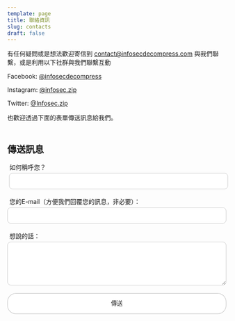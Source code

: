 ```yaml
---
template: page
title: 聯絡資訊
slug: contacts
draft: false
---
```

<style>
label{
  padding:10px;
  margin: -5px;
}
input[type=text] {
  width: 100%;
  padding: 10px 10px;
  margin: 4px;
  display: inline-block;
  border: 1px solid #ccc;
  border-radius: 8px;
  box-sizing: border-box;
}

input[type=email] {
  width: 100%;
  padding: 10px 10px;
  margin: 4px 0;
  display: inline-block;
  border: 1px solid #ccc;
  border-radius: 8px;
  box-sizing: border-box;
}
textarea {
  width: 100%;
  height: 100px;
  margin: 4px 0;
  padding: 10px 10px;
  border: 1px solid #ccc;
  border-radius: 8px;
  box-sizing: border-box;
}
button[type=submit] {
  padding: 0 24px;
  width: 100%;
  line-height: 18px;
  text-align: center;
  color: #222;
  background-color:rgba(255,255,255);
  border: 1px solid rgba(0, 0, 0, .23);
  border-radius: 20px;
  padding: 14px 20px;
  cursor: pointer;
}

button[type=submit]:hover,focus {
  color: #5d93ff ;
  border-color:#5d93ff;
}
</style>

有任何疑問或是想法歡迎寄信到 [contact@infosecdecompress.com](mailto:contact@infosecdecompress.com) 與我們聯繫，或是利用以下社群與我們聯繫互動

Facebook: [@infosecdecompress](https://www.facebook.com/infosecdecompress)

Instagram: [@infosec.zip](https://www.instagram.com/infosec.zip/)

Twitter: [@Infosec.zip](https://twitter.com/InfoSec_zip)

也歡迎透過下面的表單傳送訊息給我們。 <br/><br/>

[](https://twitter.com/InfoSec_zip)<h2>傳送訊息</h2>

<form name="Contact Form" method="POST" data-netlify="true" action="/pages/success">
  <p>
    <label>如何稱呼您？</label><input type="text" name="name"/>
  </p>
  <p>
    <label>您的E-mail（方便我們回覆您的訊息，非必要）：</label><input type="email" name="email" />
  </p>
    <label>想說的話：</label><textarea name="message"></textarea>
  </p>
  <p>
    <button type="submit">傳送</button>
  </p>
</form>